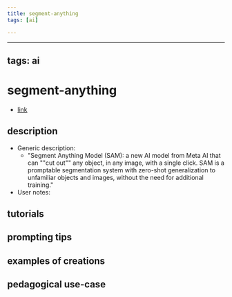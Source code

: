 ```yaml
---
title: segment-anything
tags: [ai]

---
```


---
tags: ai 
---


# segment-anything


* [link](https://segment-anything.com/)

## description
* Generic description: 
    * "Segment Anything Model (SAM): a new AI model from Meta AI that can ""cut out"" any object, in any image, with a single click. SAM is a promptable segmentation system with zero-shot generalization to unfamiliar objects and images, without the need for additional training."
* User notes:

## tutorials

## prompting tips

## examples of creations 

## pedagogical use-case 